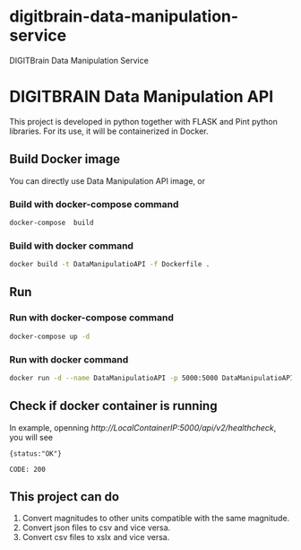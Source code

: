 # digitbrain-data-manipulation-service
DIGITBrain Data Manipulation Service

# DIGITBRAIN Data Manipulation API

This project is developed in python together with FLASK and Pint python libraries. 
For its use, it will be containerized in Docker.

## Build Docker image

You can directly use Data Manipulation API image, or

### Build with docker-compose command

```sh
docker-compose  build
```

### Build with docker command

```sh
docker build -t DataManipulatioAPI -f Dockerfile .
```

## Run

### Run with docker-compose command

```sh
docker-compose up -d
```

### Run with docker command

```sh
docker run -d --name DataManipulatioAPI -p 5000:5000 DataManipulatioAPI
```


## Check if docker container is running

In example, openning _http://LocalContainerIP:5000/api/v2/healthcheck_, you will see

```
{status:"OK"}

CODE: 200
``` 

## This project can do

1. Convert magnitudes to other units compatible with the same magnitude.
2. Convert json files to csv and vice versa.
3. Convert csv files to xslx and vice versa.


